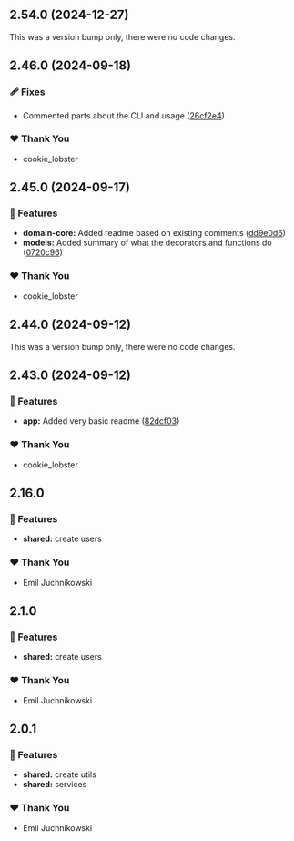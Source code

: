 ## 2.54.0 (2024-12-27)

This was a version bump only, there were no code changes.

## 2.46.0 (2024-09-18)

### 🩹 Fixes

- Commented parts about the CLI and usage ([26cf2e4](https://github.com/emiljuchnikowski/smartsoft001/commit/26cf2e4))

### ❤️  Thank You

- cookie_lobster

## 2.45.0 (2024-09-17)

### 🚀 Features

- **domain-core:** Added readme based on existing comments ([dd9e0d6](https://github.com/emiljuchnikowski/smartsoft001/commit/dd9e0d6))
- **models:** Added summary of what the decorators and functions do ([0720c96](https://github.com/emiljuchnikowski/smartsoft001/commit/0720c96))

### ❤️  Thank You

- cookie_lobster

## 2.44.0 (2024-09-12)

This was a version bump only, there were no code changes.

## 2.43.0 (2024-09-12)

### 🚀 Features

- **app:** Added very basic readme ([82dcf03](https://github.com/emiljuchnikowski/smartsoft001/commit/82dcf03))

### ❤️  Thank You

- cookie_lobster

## 2.16.0


### 🚀 Features

- **shared:** create users

### ❤️  Thank You

- Emil Juchnikowski

## 2.1.0


### 🚀 Features

- **shared:** create users

### ❤️  Thank You

- Emil Juchnikowski

## 2.0.1


### 🚀 Features

- **shared:** create utils
- **shared:** services

### ❤️  Thank You

- Emil Juchnikowski
